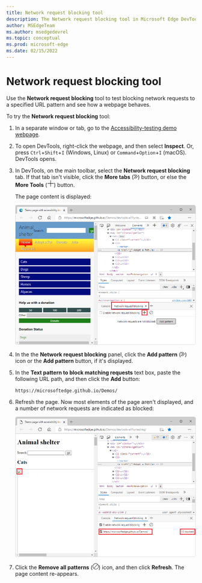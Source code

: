 ```yaml
---
title: Network request blocking tool
description: The Network request blocking tool in Microsoft Edge DevTools.
author: MSEdgeTeam
ms.author: msedgedevrel
ms.topic: conceptual
ms.prod: microsoft-edge
ms.date: 02/15/2022
---
```

# Network request blocking tool

Use the **Network request blocking** tool to test blocking network requests to a specified URL pattern and see how a webpage behaves.

To try the **Network request blocking** tool:

1. In a separate window or tab, go to the [Accessibility-testing demo webpage](https://microsoftedge.github.io/Demos/devtools-a11y-testing/).

1. To open DevTools, right-click the webpage, and then select **Inspect**.  Or, press `Ctrl`+`Shift`+`I` (Windows, Linux) or `Command`+`Option`+`I` (macOS).  DevTools opens.

1. In DevTools, on the main toolbar, select the **Network request blocking** tab.  If that tab isn't visible, click the **More tabs** (![More tabs icon.](../media/more-tabs-icon-light-theme.png)) button, or else the **More Tools** (![More Tools icon.](../media/more-tools-icon-light-theme.png)) button.

   The page content is displayed:

   ![The Network request blocking tool, not blocking any URL patterns, showing webpage content.](../media/network-request-blocking-tool-not-blocked.png)

1. In the the **Network request blocking** panel, click the **Add pattern** (![More tabs icon.](../media/more-tabs-icon-light-theme.png)) icon or the **Add pattern** button, if it's displayed.

1. In the **Text pattern to block matching requests** text box, paste the following URL path, and then click the **Add** button:

   ```http
   https://microsoftedge.github.io/Demos/
   ```
   
1.  Refresh the page.  Now most elements of the page aren't displayed, and a number of network requests are indicated as blocked:

    ![The Network request blocking tool, blocking the DevTools GitHub Demos server.](../media/network-request-blocking-tool.png)

1. Click the **Remove all patterns** (![Remove all patterns icon.](../media/network-request-blocking-tool-remove-all-patterns-icon.png)) icon, and then click **Refresh**.  The page content re-appears.
